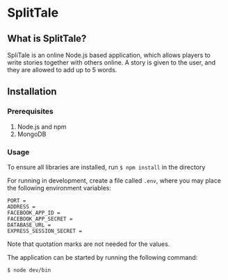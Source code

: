 # SplitTale

## What is SplitTale?
SpliTale is an online Node.js based application, which allows players to write stories together with others online. A story is given to the user, and they are allowed to add up to 5 words.

## Installation
### Prerequisites
1. Node.js and npm
2. MongoDB

### Usage
To ensure all libraries are installed, run ``$ npm install`` in the directory

For running in development, create a file called ``.env``, where you may place the following environment variables:

    PORT =
    ADDRESS =
    FACEBOOK_APP_ID =
    FACEBOOK_APP_SECRET =
    DATABASE_URL =
    EXPRESS_SESSION_SECRET =

Note that quotation marks are not needed for the values.

The application can be started by running the following command:

    $ node dev/bin
